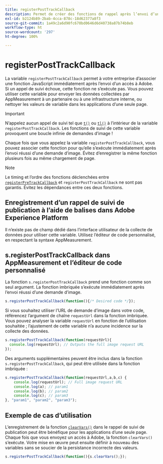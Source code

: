 ```yaml
---
title: registerPostTrackCallback
description: Permet de créer des fonctions de rappel après l’envoi d’un accès à Adobe.
exl-id: b2124b89-2bab-4cca-878c-18d62377a8f3
source-git-commit: 1a49c2a6d90fc670bd0646d6d40738a87b74b8eb
workflow-type: ht
source-wordcount: '297'
ht-degree: 100%

---
```


# registerPostTrackCallback

La variable `registerPostTrackCallback` permet à votre entreprise d’associer une fonction JavaScript immédiatement après l’envoi d’un accès à Adobe. Si un appel de suivi échoue, cette fonction ne s’exécute pas. Vous pouvez utiliser cette variable pour envoyer les données collectées par AppMeasurement à un partenaire ou à une infrastructure interne, ou nettoyer les valeurs de variable dans les applications d’une seule page.

>[!IMPORTANT]
>
> N’appelez aucun appel de suivi tel que [`t()`](t-method.md) ou [`tl()`](tl-method.md) à l’intérieur de la variable `registerPostTrackCallback`. Les fonctions de suivi de cette variable provoquent une boucle infinie de demandes d’image !

Chaque fois que vous appelez la variable `registerPostTrackCallback`, vous pouvez associer cette fonction pour qu’elle s’exécute immédiatement après l’envoi réussi d’une demande d’image. Évitez d’enregistrer la même fonction plusieurs fois au même chargement de page.

>[!NOTE]
>
>Le timing et l’ordre des fonctions déclenchées entre [`registerPreTrackCallback`](registerpretrackcallback.md) et `registerPostTrackCallback` ne sont pas garantis. Évitez les dépendances entre ces deux fonctions.

## Enregistrement d’un rappel de suivi de publication à l’aide de balises dans Adobe Experience Platform

Il n’existe pas de champ dédié dans l’interface utilisateur de la collecte de données pour utiliser cette variable. Utilisez l’éditeur de code personnalisé, en respectant la syntaxe AppMeasurement.

## s.registerPostTrackCallback dans AppMeasurement et l’éditeur de code personnalisé

La fonction `s.registerPostTrackCallback` prend une fonction comme son seul argument. La fonction imbriquée s’exécute immédiatement après l’envoi réussi d’une demande d’image.

```js
s.registerPostTrackCallback(function(){/* Desired code */});
```

Si vous souhaitez utiliser l’URL de demande d’image dans votre code, référencez l’argument de chaîne `requestUrl` dans la fonction imbriquée. Vous pouvez analyser la variable `requestUrl` en fonction de l’utilisation souhaitée ; l’ajustement de cette variable n’a aucune incidence sur la collecte des données.

```js
s.registerPostTrackCallback(function(requestUrl){
  console.log(requestUrl); // Outputs the full image request URL
});
```

Des arguments supplémentaires peuvent être inclus dans la fonction `s.registerPostTrackCallback`, qui peut être utilisée dans la fonction imbriquée :

```js
s.registerPostTrackCallback(function(requestUrl,a,b,c) {
    console.log(requestUrl); // Full image request URL
    console.log(a); // param1
    console.log(b); // param2
    console.log(c); // param3
}, "param1", "param2", "param3");
```

## Exemple de cas d’utilisation

L’enregistrement de la fonction [`clearVars()`](clearvars.md) dans le rappel de suivi de publication peut être bénéfique pour les applications d’une seule page. Chaque fois que vous envoyez un accès à Adobe, la fonction `clearVars()` s’exécute. Votre mise en œuvre peut ensuite définir à nouveau des variables sans se soucier de la persistance incorrecte des valeurs.

```js
s.registerPostTrackCallback(function(){s.clearVars();});
```
